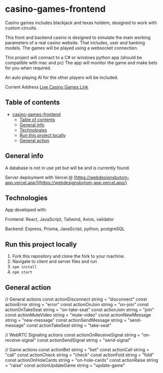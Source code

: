 # casino-games-frontend

Casino games includes blackjack and texas holdem, designed to work with custom circuits.

This front and backend casino is designed to simulate the main working parameters of a real casino website.
That includes, user and banking models.
The games will be played using a websocket connection.

This project will connact to a C# or windows python app (should be compatible with mac and pc)
The app will monitor the game and make bets for you when required.

An auto playing AI for the other players will be included.

Current Address [Live Casino Games Link](https://rococo-kleicha-53fa88.netlify.app/)

## Table of contents

- [casino-games-frontend](#casino-games-frontend)
  - [Table of contents](#table-of-contents)
  - [General info](#general-info)
  - [Technologies](#technologies)
  - [Run this project locally](#run-this-project-locally)
  - [General action](#general-action)

## General info

<!-- <img src='./assets/images/bioclickerMd.png' alt='login page' style='width: 300px; height: 200px;' />
<img src='./assets/images/bioclickerSm.png' alt='login page' style='width: 150px; height: 300px;' /> -->

A database is not in use yet but will be and is currently found.

Server deployment with Vercel @ [https://webdesignsbytom-app.vercel.app/](https://webdesignsbytom-app.vercel.app/)

## Technologies

App developed with:

Frontend: React, JavaScript, Tailwind, Axios, validator

Backend: Express, Prisma, JavaScript, python, postgreSQL

## Run this project locally

1. Fork this repository and clone the fork to your machine.
2. Navigate to client and server files and run
3. `npm install`
4. `npm start`

## General action

// General actions
const actionDisconnect string = "disconnect"
const actionError string = "error"
const actionOnJoin string = "on-join"
const actionOnTakeSeat string = "on-take-seat"
const actionJoin string = "join"
const actionMuteVideo string = "mute-video"
const actionNewMessage string = "new-message"
const actionSendMessage string = "send-message"
const actionTakeSeat string = "take-seat"

// WebRTC Signaling actions
const actionOnReceiveSignal string = "on-receive-signal"
const actionSendSignal string = "send-signal"

// Game actions
const actionBet string = "bet"
const actionCall string = "call"
const actionCheck string = "check"
const actionFold string = "fold"
const actionOnHoleCards string = "on-hole-cards"
const actionRaise string = "raise"
const actionUpdateGame string = "update-game"
